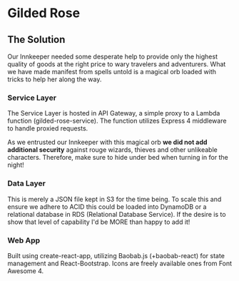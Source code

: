Gilded Rose
==========================
The Solution
-------------------------
Our Innkeeper needed some desperate help to provide only the highest quality of goods at the right price to wary travelers and adventurers. What we have made manifest from spells untold is a magical orb loaded with tricks to help her along the way.

### Service Layer

The Service Layer is hosted in API Gateway, a simple proxy to a Lambda function (gilded-rose-service). The function utilizes Express 4 middleware to handle proxied requests.

As we entrusted our Innkeeper with this magical orb **we did not add additional security** against rouge wizards, thieves and other unlikeable characters. Therefore, make sure to hide under bed when turning in for the night!

### Data Layer

This is merely a JSON file kept in S3 for the time being. To scale this and ensure we adhere to ACID this could be loaded into DynamoDB or a relational database in RDS (Relational Database Service). If the desire is to show that level of capability I'd be MORE than happy to add it!

### Web App

Built using create-react-app, utilizing Baobab.js (+baobab-react) for state management and React-Bootstrap. Icons are freely available ones from Font Awesome 4.